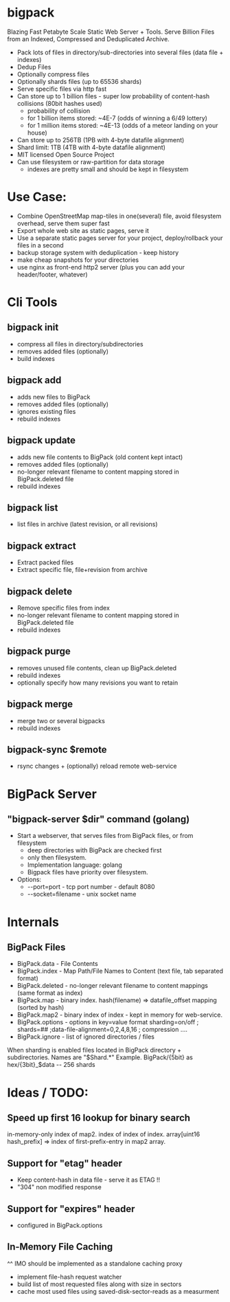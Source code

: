 # bigpack

Blazing Fast Petabyte Scale Static Web Server + Tools. 
Serve Billion Files from an Indexed, Compressed and Deduplicated Archive.

* Pack lots of files in directory/sub-directories into several files (data file + indexes)
* Dedup Files
* Optionally compress files
* Optionally shards files (up to 65536 shards)
* Serve specific files via http fast
* Can store up to 1 billion files - super low probability of content-hash collisions (80bit hashes used)
    * probability of collision
    *  for 1 billion items stored: ~4E-7 (odds of winning a 6/49 lottery)
    *  for 1 million items stored: ~4E-13 (odds of a meteor landing on your house)
* Can store up to 256TB (1PB with 4-byte datafile alignment)
* Shard limit: 1TB (4TB with 4-byte datafile alignment)
* MIT licensed Open Source Project
* Can use filesystem or raw-partition for data storage
    * indexes are pretty small and should be kept in filesystem

# Use Case:
* Combine OpenStreetMap map-tiles in one(several) file, avoid filesystem overhead, serve them super fast
* Export whole web site as static pages, serve it
* Use a separate static pages server for your project, deploy/rollback your files in a second
* backup storage system with deduplication - keep history
* make cheap snapshots for your directories
* use nginx as front-end http2 server (plus you can add your header/footer, whatever)

# Cli Tools

## bigpack init
* compress all files in directory/subdirectories
* removes added files (optionally)
* build indexes

## bigpack add
* adds new files to BigPack 
* removes added files (optionally)
* ignores existing files
* rebuild indexes

## bigpack update
* adds new file contents to BigPack (old content kept intact)
* removes added files (optionally)
* no-longer relevant filename to content mapping stored in BigPack.deleted file
* rebuild indexes

## bigpack list
* list files in archive (latest revision, or all revisions)

## bigpack extract
* Extract packed files
* Extract specific file, file+revision from archive

## bigpack delete
* Remove specific files from index
* no-longer relevant filename to content mapping stored in BigPack.deleted file
* rebuild indexes

## bigpack purge
* removes unused file contents, clean up BigPack.deleted
* rebuild indexes
* optionally specify how many revisions you want to retain

## bigpack merge
 * merge two or several bigpacks
 * rebuild indexes

## bigpack-sync $remote
 * rsync changes + (optionally) reload remote web-service

# BigPack Server

## "bigpack-server $dir" command (golang)
* Start a webserver, that serves files from  BigPack files, or from filesystem
    * deep directories with BigPack are checked first
    * only then filesystem.
    * Implementation language: golang
    * Bigpack files have priority over filesystem.
* Options:  
    * --port=port  - tcp port number - default 8080
    * --socket=filename   - unix socket name
    
    
# Internals

## BigPack Files
* BigPack.data  - File Contents
* BigPack.index - Map Path/File Names to Content (text file, tab separated format)
* BigPack.deleted - no-longer relevant filename to content mappings (same format as index)
* BigPack.map - binary index. hash(filename) => datafile_offset mapping (sorted by hash)
* BigPack.map2 - binary index of index - kept in memory for web-service.
* BigPack.options - options in key=value format
    sharding=on/off ; shards=## ;data-file-alignment=0,2,4,8,16 ; compression ....
* BigPack.ignore - list of ignored directories / files

When sharding is enabled files located in BigPack directory + subdirectories.
Names are "$Shard.*"
Example. BigPack/{5bit} as hex/{3bit}_$data    -- 256 shards

# Ideas / TODO:

## Speed up first 16 lookup for binary search
in-memory-only index of map2. index of index of index. 
array[uint16 hash_prefix] => index of first-prefix-entry in map2 array.

## Support for "etag" header
* Keep content-hash in data file - serve it as ETAG !!
* "304" non modified response

## Support for "expires" header
* configured in BigPack.options

## In-Memory File Caching
^^ IMO should be implemented as a standalone caching proxy
* implement file-hash request watcher
* build list of most requested files along with size in sectors
* cache most used files using saved-disk-sector-reads as a measurment
